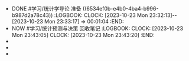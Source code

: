 - DONE #学习/统计学导论 准备 ((6534ef0b-e4b0-4ba4-b996-b987d2a78c43))
  :LOGBOOK:
  CLOCK: [2023-10-23 Mon 23:32:13]--[2023-10-23 Mon 23:33:17] =>  00:01:04
  :END:
- NOW #学习/统计预测与决策 回收笔记
  :LOGBOOK:
  CLOCK: [2023-10-23 Mon 23:43:05]
  CLOCK: [2023-10-23 Mon 23:43:20]
  :END:
-
-
-